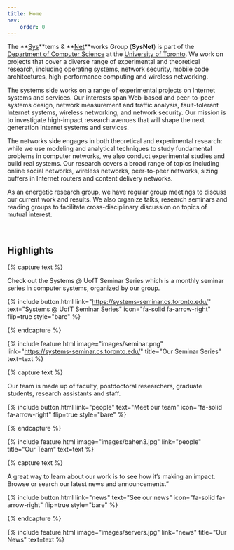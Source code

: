 ```yaml
---
title: Home
nav:
    order: 0
---
```

The **<u>Sys</u>**tems & **<u>Net</u>**works Group (**SysNet**) is part of the <a href="https://www.cs.toronto.edu/">Department of Computer Science</a>  at the <a href="https://utoronto.ca/">University of Toronto</a>. We work on projects that cover a diverse range of experimental and theoretical research, including operating systems, network security, mobile code architectures, high-performance computing and wireless networking.



The systems side works on a range of experimental projects on Internet systems and services. Our interests span Web-based and peer-to-peer systems design, network measurement and traffic analysis, fault-tolerant Internet systems, wireless networking, and network security. Our mission is to investigate high-impact research avenues that will shape the next generation Internet systems and services.



The networks side engages in both theoretical and experimental research: while we use modeling and analytical techniques to study fundamental problems in computer networks, we also conduct experimental studies and build real systems. Our research covers a broad range of topics including online social networks, wireless networks, peer-to-peer networks, sizing buffers in Internet routers and content delivery networks.

 

As an energetic research group, we have regular group meetings to discuss our current work and results. We also organize talks, research seminars and reading groups to facilitate cross-disciplinary discussion on topics of mutual interest.

​

## Highlights

{% capture text %}

Check out the Systems @ UofT Seminar Series which is a monthly seminar series in computer systems, organized by our group.

{%
  include button.html
  link="https://systems-seminar.cs.toronto.edu/"
  text="Systems @ UofT Seminar Series"
  icon="fa-solid fa-arrow-right"
  flip=true
  style="bare"
%}

{% endcapture %}

{%
  include feature.html
  image="images/seminar.png"
  link="https://systems-seminar.cs.toronto.edu/"
  title="Our Seminar Series"
  text=text
%}



{% capture text %}

Our team is made up of faculty, postdoctoral researchers, graduate students, research assistants and staff.

{%
  include button.html
  link="people"
  text="Meet our team"
  icon="fa-solid fa-arrow-right"
  flip=true
  style="bare"
%}

{% endcapture %}

{%
  include feature.html
  image="images/bahen3.jpg"
  link="people"
  title="Our Team"
  text=text
%}

{% capture text %}

A great way to learn about our work is to see how it’s making an impact. Browse or search our latest news and announcements.”

{%
  include button.html
  link="news"
  text="See our news"
  icon="fa-solid fa-arrow-right"
  flip=true
  style="bare"
%}

{% endcapture %}

{%
  include feature.html
  image="images/servers.jpg"
  link="news"
  title="Our News"
  text=text
%}


